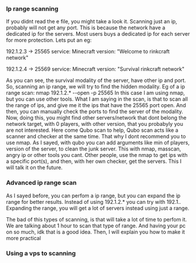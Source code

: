 ### Ip range scanning
If you didnt read the e file, you might take a look it.
Scanning just an ip, probably will not get any port. This is because the network have a  dedicated ip for the servers.
Most users buys a dedicated ip for each server for more protection.
Lets put an eg:

192.1.2.3 -> 25565 service: Minecraft version: "Welcome to rinkcraft network" 

192.1.2.4 -> 25569 service: Minecraft version: "Survival rinkcraft network"

As you can see, the survival modality of the server, have other ip and port.
So, scanning an ip range, we will try to find the hidden modality.
Eg of a ip range scan:
nmap 192.1.2.* --open -p 25565
In this case I am using nmap, but you can use other tools.
What I am saying in the scan, is that to scan all the range of ips, and give me it the ips that have the 25565 port open.
And then, you can manually check the ports to find the server of the modality.
Now, doing this, you might find other servers/network that dont belong the network target, with 0 players, with other version, that you probabyly you are not interested.
Here come Qubo scan to help, Qubo scan acts like a scanner and checker at the same time. That why I dont recommend you to use nmap.
As I sayed, with qubo you can add arguments like min of players, version of the server, to clean the junk server.
This with nmap, masscan, angry ip or other tools you cant.
Other people, use the nmap to get ips with a specific port(s), and then, with her own checker, get the servers.
This I will talk it on the future.
### Advanced ip range scan
As I sayed before, you can perfom a ip range, but you can expand the ip range for better results.
Instead of using 192.1.2.* you can try with 192.1.*.* 
Expanding the range, you will get a lot of servers instead using just a range.

The bad of this types of scanning, is that will take a lot of time to perfom it. We are talking about 1 hour to scan that type of range.
And having your pc on so much, idk that is a good idea.
Then, I will explain you how to make it more practical

### Using a vps to scanning




